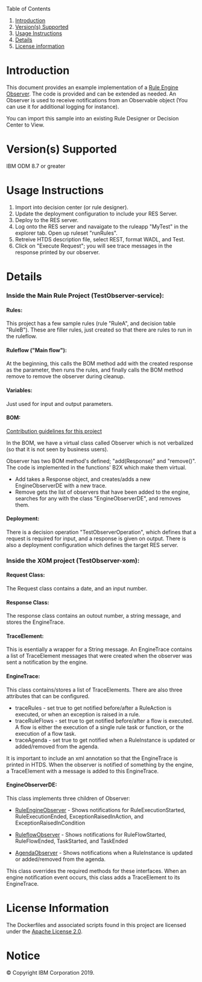 Table of Contents

1. [Introduction](#intro)
2. [Version(s) Supported](#versions)
3. [Usage Instructions](#instruction)
4. [Details](#details)
5. [License information](#license)

Introduction<a name="intro"></a>
============

This document provides an example implementation of a 
<a href="https://www.ibm.com/support/knowledgecenter/en/SSQP76_8.7.0/com.ibm.odm.dserver.rules.ref.designer/html/api/html/com/ibm/rules/engine/observer/Observable.html">Rule Engine Observer</a>. The code is provided and can be extended as needed. An Observer is used to receive notifications from an Observable object (You can use it for additional logging for instance).

You can import this sample into an existing Rule Designer or Decision Center to View.

Version(s) Supported<a name="versions"></a>
====================

IBM ODM 8.7 or greater

Usage Instructions<a name="instruction"></a>
===================

1. Import into decision center (or rule designer).
2. Update the deployment configuration to include your RES Server. 
3. Deploy to the RES server.
4. Log onto the RES server and navaigate to the ruleapp "MyTest" in the explorer tab. Open up ruleset "runRules". 
5. Retreive HTDS description file, select REST, format WADL, and Test.
6. Click on "Execute Request"; you will see trace messages in the response printed by our observer.

Details<a name="details"></a>
============

### Inside the Main Rule Project (TestObserver-service):

#### Rules:

This project has a few sample rules (rule "RuleA", and decision table "RuleB"). These are filler rules, just created so that there are rules to run in the ruleflow.

#### Ruleflow ("Main flow"):

At the beginning, this calls the BOM method add with the created response as the parameter, then runs the rules, and finally calls the BOM method remove to remove the observer during cleanup.

#### Variables:

Just used for input and output parameters.

#### BOM:


[Contribution guidelines for this project](docs/CONTRIBUTING.md)


In the BOM, we have a virtual class called Observer which is not verbalized (so that it is not seen by business users).

Observer has two BOM method's defined; "add(Response)" and "remove()". The code is implemented in the functions' B2X which make them virtual.

+ Add takes a Response object, and creates/adds a new EngineObserverDE with a new trace. 
+ Remove gets the list of observers that have been added to the engine, searches for any with the class "EngineObserverDE", and removes them.

#### Deployment:

There is a decision operation "TestObserverOperation", which defines that a request is required for input, and a response is given on output. There is also a deployment configuration which defines the target RES server.

### Inside the XOM project (TestObserver-xom):

#### Request Class:

The Request class contains a date, and an input number.

#### Response Class:

The response class contains an outout number, a string message, and stores the EngineTrace.

#### TraceElement:

This is esentially a wrapper for a String message. An EngineTrace contains a list of TraceElement messages that were created when the observer was sent a notification by the engine.

#### EngineTrace:

This class contains/stores a list of TraceElements. There are also three attributes that can be configured.
+ traceRules - set true to get notified before/after a RuleAction is executed, or when an exception is raised in a rule.
+ traceRuleFlows - set true to get notified before/after a flow is executed. A flow is either the execution of a single rule task or function, or the execution of a flow task. 
+ traceAgenda - set true to get notified when a RuleInstance is updated or added/removed from the agenda.

It is important to include an xml annotation so that the EngineTrace is printed in HTDS. When the observer is notified of something by the engine, a TraceElement with a message is added to this EngineTrace.

#### EngineObserverDE:

This class implements three children of Observer: 
+ <a href="https://www.ibm.com/support/knowledgecenter/en/SSQP76_8.7.0/com.ibm.odm.dserver.rules.ref.designer/html/jrules2dotnet/html/T_IBM_Rules_RVE_RuleDef_Runtime_RuleEngineObserver.htm">RuleEngineObserver</a> - Shows notifications for RuleExecutionStarted, RuleExecutionEnded, ExceptionRaisedInAction, and ExceptionRaisedInCondition

+ <a href="https://www.ibm.com/support/knowledgecenter/en/SSQP76_8.7.0/com.ibm.odm.dserver.rules.ref.designer/html/jrules2dotnet/html/T_IBM_Rules_RVE_Ruleflow_Runtime_RuleflowObserver.htm">RuleflowObserver</a> - Shows notifications for RuleFlowStarted, RuleFlowEnded, TaskStarted, and TaskEnded

+ <a href="https://www.ibm.com/support/knowledgecenter/en/SSQP76_8.7.0/com.ibm.odm.dserver.rules.ref.designer/html/jrules2dotnet/html/T_IBM_Rules_RVE_RuleDef_Runtime_AgendaObserver.htm">AgendaObserver</a> - Shows notifications when a RuleInstance is updated or added/removed from the agenda.

This class overrides the required methods for these interfaces. When an engine notification event occurs, this class adds a TraceElement to its EngineTrace.

License Information<a name="license"></a>
====================
The Dockerfiles and associated scripts found in this project are licensed under the [Apache License 2.0](LICENSE).

# Notice
© Copyright IBM Corporation 2019.

